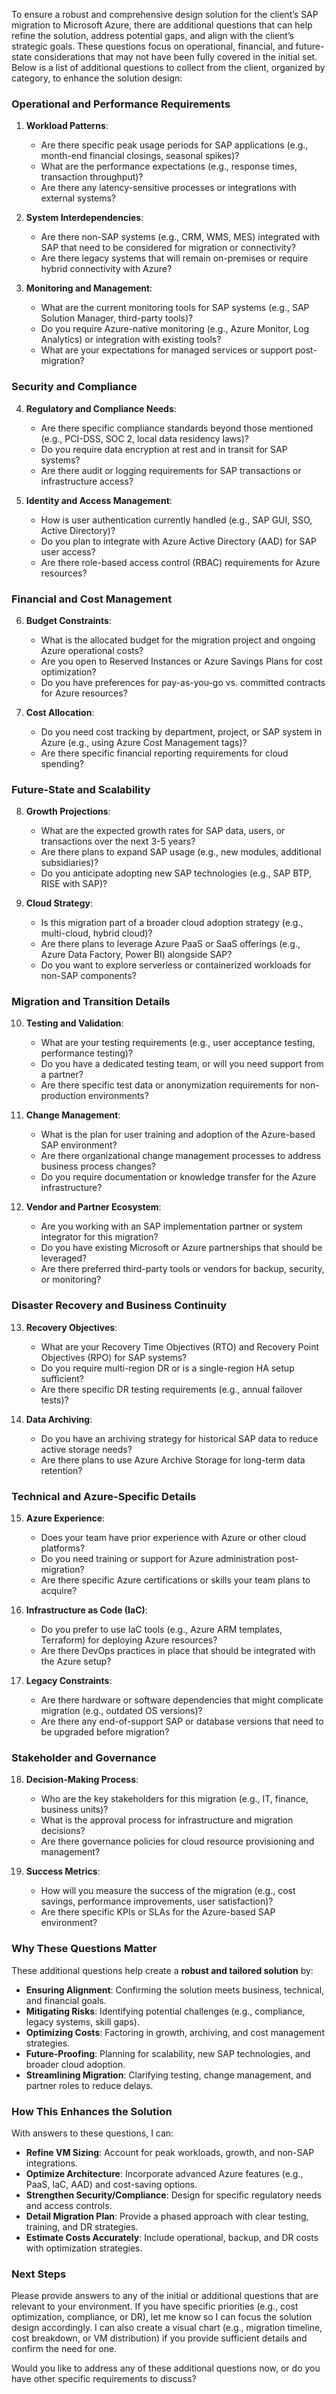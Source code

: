To ensure a robust and comprehensive design solution for the client’s SAP migration to Microsoft Azure, there are additional questions that can help refine the solution, address potential gaps, and align with the client’s strategic goals. These questions focus on operational, financial, and future-state considerations that may not have been fully covered in the initial set. Below is a list of additional questions to collect from the client, organized by category, to enhance the solution design:

### Operational and Performance Requirements
1. **Workload Patterns**:
   - Are there specific peak usage periods for SAP applications (e.g., month-end financial closings, seasonal spikes)?
   - What are the performance expectations (e.g., response times, transaction throughput)?
   - Are there any latency-sensitive processes or integrations with external systems?

2. **System Interdependencies**:
   - Are there non-SAP systems (e.g., CRM, WMS, MES) integrated with SAP that need to be considered for migration or connectivity?
   - Are there legacy systems that will remain on-premises or require hybrid connectivity with Azure?

3. **Monitoring and Management**:
   - What are the current monitoring tools for SAP systems (e.g., SAP Solution Manager, third-party tools)?
   - Do you require Azure-native monitoring (e.g., Azure Monitor, Log Analytics) or integration with existing tools?
   - What are your expectations for managed services or support post-migration?

### Security and Compliance
4. **Regulatory and Compliance Needs**:
   - Are there specific compliance standards beyond those mentioned (e.g., PCI-DSS, SOC 2, local data residency laws)?
   - Do you require data encryption at rest and in transit for SAP systems?
   - Are there audit or logging requirements for SAP transactions or infrastructure access?

5. **Identity and Access Management**:
   - How is user authentication currently handled (e.g., SAP GUI, SSO, Active Directory)?
   - Do you plan to integrate with Azure Active Directory (AAD) for SAP user access?
   - Are there role-based access control (RBAC) requirements for Azure resources?

### Financial and Cost Management
6. **Budget Constraints**:
   - What is the allocated budget for the migration project and ongoing Azure operational costs?
   - Are you open to Reserved Instances or Azure Savings Plans for cost optimization?
   - Do you have preferences for pay-as-you-go vs. committed contracts for Azure resources?

7. **Cost Allocation**:
   - Do you need cost tracking by department, project, or SAP system in Azure (e.g., using Azure Cost Management tags)?
   - Are there specific financial reporting requirements for cloud spending?

### Future-State and Scalability
8. **Growth Projections**:
   - What are the expected growth rates for SAP data, users, or transactions over the next 3-5 years?
   - Are there plans to expand SAP usage (e.g., new modules, additional subsidiaries)?
   - Do you anticipate adopting new SAP technologies (e.g., SAP BTP, RISE with SAP)?

9. **Cloud Strategy**:
   - Is this migration part of a broader cloud adoption strategy (e.g., multi-cloud, hybrid cloud)?
   - Are there plans to leverage Azure PaaS or SaaS offerings (e.g., Azure Data Factory, Power BI) alongside SAP?
   - Do you want to explore serverless or containerized workloads for non-SAP components?

### Migration and Transition Details
10. **Testing and Validation**:
    - What are your testing requirements (e.g., user acceptance testing, performance testing)?
    - Do you have a dedicated testing team, or will you need support from a partner?
    - Are there specific test data or anonymization requirements for non-production environments?

11. **Change Management**:
    - What is the plan for user training and adoption of the Azure-based SAP environment?
    - Are there organizational change management processes to address business process changes?
    - Do you require documentation or knowledge transfer for the Azure infrastructure?

12. **Vendor and Partner Ecosystem**:
    - Are you working with an SAP implementation partner or system integrator for this migration?
    - Do you have existing Microsoft or Azure partnerships that should be leveraged?
    - Are there preferred third-party tools or vendors for backup, security, or monitoring?

### Disaster Recovery and Business Continuity
13. **Recovery Objectives**:
    - What are your Recovery Time Objectives (RTO) and Recovery Point Objectives (RPO) for SAP systems?
    - Do you require multi-region DR or is a single-region HA setup sufficient?
    - Are there specific DR testing requirements (e.g., annual failover tests)?

14. **Data Archiving**:
    - Do you have an archiving strategy for historical SAP data to reduce active storage needs?
    - Are there plans to use Azure Archive Storage for long-term data retention?

### Technical and Azure-Specific Details
15. **Azure Experience**:
    - Does your team have prior experience with Azure or other cloud platforms?
    - Do you need training or support for Azure administration post-migration?
    - Are there specific Azure certifications or skills your team plans to acquire?

16. **Infrastructure as Code (IaC)**:
    - Do you prefer to use IaC tools (e.g., Azure ARM templates, Terraform) for deploying Azure resources?
    - Are there DevOps practices in place that should be integrated with the Azure setup?

17. **Legacy Constraints**:
    - Are there hardware or software dependencies that might complicate migration (e.g., outdated OS versions)?
    - Are there any end-of-support SAP or database versions that need to be upgraded before migration?

### Stakeholder and Governance
18. **Decision-Making Process**:
    - Who are the key stakeholders for this migration (e.g., IT, finance, business units)?
    - What is the approval process for infrastructure and migration decisions?
    - Are there governance policies for cloud resource provisioning and management?

19. **Success Metrics**:
    - How will you measure the success of the migration (e.g., cost savings, performance improvements, user satisfaction)?
    - Are there specific KPIs or SLAs for the Azure-based SAP environment?

### Why These Questions Matter
These additional questions help create a **robust and tailored solution** by:
- **Ensuring Alignment**: Confirming the solution meets business, technical, and financial goals.
- **Mitigating Risks**: Identifying potential challenges (e.g., compliance, legacy systems, skill gaps).
- **Optimizing Costs**: Factoring in growth, archiving, and cost management strategies.
- **Future-Proofing**: Planning for scalability, new SAP technologies, and broader cloud adoption.
- **Streamlining Migration**: Clarifying testing, change management, and partner roles to reduce delays.

### How This Enhances the Solution
With answers to these questions, I can:
- **Refine VM Sizing**: Account for peak workloads, growth, and non-SAP integrations.
- **Optimize Architecture**: Incorporate advanced Azure features (e.g., PaaS, IaC, AAD) and cost-saving options.
- **Strengthen Security/Compliance**: Design for specific regulatory needs and access controls.
- **Detail Migration Plan**: Provide a phased approach with clear testing, training, and DR strategies.
- **Estimate Costs Accurately**: Include operational, backup, and DR costs with optimization strategies.

### Next Steps
Please provide answers to any of the initial or additional questions that are relevant to your environment. If you have specific priorities (e.g., cost optimization, compliance, or DR), let me know so I can focus the solution design accordingly. I can also create a visual chart (e.g., migration timeline, cost breakdown, or VM distribution) if you provide sufficient details and confirm the need for one.

Would you like to address any of these additional questions now, or do you have other specific requirements to discuss?
